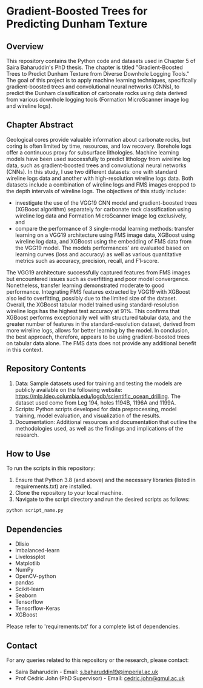 # **Gradient-Boosted Trees for Predicting Dunham Texture**

## Overview
This repository contains the Python code and datasets used in Chapter 5 of Saira Baharuddin's PhD thesis. The chapter is titled "Gradient-Boosted Trees to Predict Dunham Texture from Diverse Downhole Logging Tools." The goal of this project is to apply machine learning techniques, specifically gradient-boosted trees and convolutional neural networks (CNNs), to predict the Dunham classification of carbonate rocks using data derived from various downhole logging tools (Formation MicroScanner image log and wireline logs).

## Chapter Abstract
Geological cores provide valuable information about carbonate rocks, but coring is often limited by time, resources, and low recovery. Borehole logs offer a continuous proxy for subsurface lithologies. Machine learning models have been used successfully to predict lithology from wireline log data, such as gradient-boosted trees and convolutional neural networks (CNNs). In this study, I use two different datasets: one with standard wireline logs data and another with high-resolution wireline logs data. Both datasets include a combination of wireline logs and FMS images cropped to the depth intervals of wireline logs. The objectives of this study include: 
- investigate the use of the VGG19 CNN model and gradient-boosted trees (XGBoost algorithm) separately for carbonate rock classification using wireline log data and Formation MicroScanner image log exclusively, and
- compare the performance of 3 single-modal learning methods: transfer learning on a VGG19 architecture using FMS image data, XGBoost using wireline log data, and XGBoost using the embedding of FMS data from the VGG19 model. The models performances' are evaluated based on learning curves (loss and accuracy) as well as various quantitative metrics such as accuracy, precision, recall, and F1-score.

The VGG19 architecture successfully captured features from FMS images but encountered issues such as overfitting and poor model convergence. Nonetheless, transfer learning demonstrated moderate to good performance. Integrating FMS features extracted by VGG19 with XGBoost also led to overfitting, possibly due to the limited size of the dataset. Overall, the XGBoost tabular model trained using standard-resolution wireline logs has the highest test accuracy at 91%. This confirms that XGBoost performs exceptionally well with structured tabular data, and the greater number of features in the standard-resolution dataset, derived from more wireline logs, allows for better learning by the model. In conclusion, the best approach, therefore, appears to be using gradient-boosted trees on tabular data alone. The FMS data does not provide any additional benefit in this context.

## Repository Contents
1. Data: Sample datasets used for training and testing the models are publicly available on the following website: https://mlp.ldeo.columbia.edu/logdb/scientific_ocean_drilling. The dataset used come from Leg 194, holes 1194B, 1196A and 1199A. 
2. Scripts: Python scripts developed for data preprocessing, model training, model evaluation, and visualization of the results.
3. Documentation: Additional resources and documentation that outline the methodologies used, as well as the findings and implications of the research.

## How to Use
To run the scripts in this repository:
1. Ensure that Python 3.8 (and above) and the necessary libraries (listed in requirements.txt) are installed.
2. Clone the repository to your local machine.
3. Navigate to the script directory and run the desired scripts as follows:
  
  ```bash
  python script_name.py
  ```

## Dependencies 
- Dlisio
- Imbalanced-learn
- Livelossplot
- Matplotlib
- NumPy
- OpenCV-python
- pandas
- Scikit-learn
- Seaborn
- Tensorflow
- Tensorflow-Keras
- XGBoost

Please refer to 'requirements.txt' for a complete list of dependencies.

## Contact
For any queries related to this repository or the research, please contact:
- Saira Baharuddin                  - Email: s.baharuddin19@imperial.ac.uk
- Prof Cédric John (PhD Supervisor) - Email: cedric.john@qmul.ac.uk










